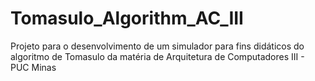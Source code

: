 # Tomasulo_Algorithm_AC_III
Projeto para o desenvolvimento de um simulador para fins didáticos do algoritmo de Tomasulo da matéria de Arquitetura de Computadores III - PUC Minas
